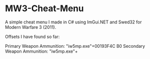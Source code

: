 # MW3-Cheat-Menu
A simple cheat menu I made in C# using ImGui.NET and Swed32 for Modern Warfare 3 (2011).

Offsets I have found so far:

Primary Weapon Ammunition: "iw5mp.exe"+00193F4C B0
Secondary Weapon Ammunition: "iw5mp.exe"+
